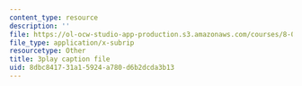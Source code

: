 ```yaml
---
content_type: resource
description: ''
file: https://ol-ocw-studio-app-production.s3.amazonaws.com/courses/8-04-quantum-physics-i-spring-2016/8dbc841731a15924a780d6b2dcda3b13_RxWfrE3o-9k.vtt
file_type: application/x-subrip
resourcetype: Other
title: 3play caption file
uid: 8dbc8417-31a1-5924-a780-d6b2dcda3b13
---
```

